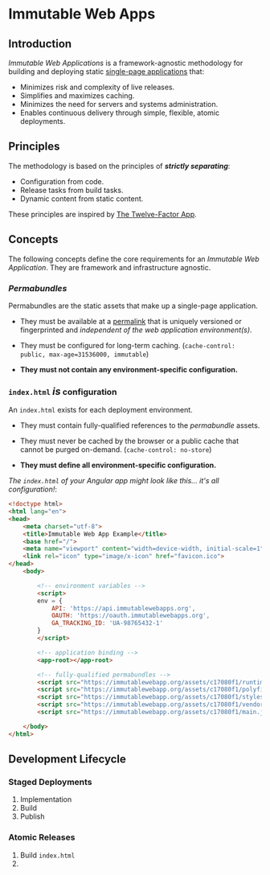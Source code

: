 # Immutable Web Apps

## Introduction

_Immutable Web Applications_ is a framework-agnostic methodology for building and deploying static [single-page applications](https://en.wikipedia.org/wiki/Single-page_application) that:

- Minimizes risk and complexity of live releases.
- Simplifies and maximizes caching.
- Minimizes the need for servers and systems administration.
- Enables continuous delivery through simple, flexible, atomic deployments.

## Principles

The methodology is based on the principles of ___strictly separating___:

- Configuration from code.
- Release tasks from build tasks.
- Dynamic content from static content.

These principles are inspired by [The Twelve-Factor App](https://12factor.net/).

## Concepts

The following concepts define the core requirements for an _Immutable Web Application_. They are framework and infrastructure agnostic.

### _Permabundles_

Permabundles are the static assets that make up a single-page application.

- They must be available at a [permalink](https://en.wikipedia.org/wiki/Permalink) that is uniquely versioned or fingerprinted and _independent of the web application environment(s)_.

- They must be configured for long-term caching. (`cache-control: public, max-age=31536000, immutable`)

- __They must not contain any environment-specific configuration.__

### `index.html` <span style="font-size:larger;">___is___</span> configuration

 An `index.html` exists for each deployment environment.

- They must contain fully-qualified references to the _permabundle_ assets.

- They must never be cached by the browser or a public cache that cannot be purged on-demand. (`cache-control: no-store`)

- __They must define all environment-specific configuration.__

_The `index.html` of your Angular app might look like this... it's all configuration!_:

```html
<!doctype html>
<html lang="en">
<head>
    <meta charset="utf-8">
    <title>Immutable Web App Example</title>
    <base href="/">
    <meta name="viewport" content="width=device-width, initial-scale=1">
    <link rel="icon" type="image/x-icon" href="favicon.ico">
</head>
    <body>

        <!-- environment variables -->
        <script>
        env = {
            API: 'https://api.immutablewebapps.org',
            OAUTH: 'https://oauth.immutablewebapps.org',
            GA_TRACKING_ID: 'UA-98765432-1'
        }
        </script>

        <!-- application binding -->
        <app-root></app-root>

        <!-- fully-qualified permabundles -->
        <script src="https://immutablewebapp.org/assets/c17080f1/runtime.js" type="text/javascript"></script>
        <script src="https://immutablewebapp.org/assets/c17080f1/polyfills.js" type="text/javascript"></script>
        <script src="https://immutablewebapp.org/assets/c17080f1/styles.js" type="text/javascript"></script>
        <script src="https://immutablewebapp.org/assets/c17080f1/vendor.js" type="text/javascript"></script>
        <script src="https://immutablewebapp.org/assets/c17080f1/main.js" type="text/javascript"></script>

    </body>
</html>
```

## Development Lifecycle



### Staged Deployments

1. Implementation
2. Build
3. Publish

### Atomic Releases

1. Build `index.html`
2.